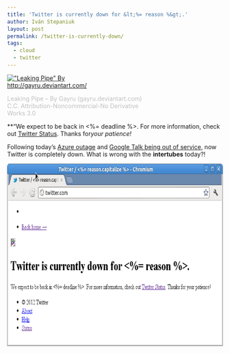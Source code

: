 ```yaml
---
title: 'Twitter is currently down for &lt;%= reason %&gt;.'
author: Iván Stepaniuk
layout: post
permalink: /twitter-is-currently-down/
tags:
  - cloud
  - twitter
---
```

<div id="attachment_216" style="width: 317px" class="wp-caption alignleft">
  <a href="/img/leaking-pipe.jpg"><img class=" wp-image-216 " title="leaking pipe" src="/img/leaking-pipe-300x200.jpg" alt="&quot;Leaking Pipe&quot; By http://gayru.deviantart.com/" width="307" height="205" /></a>
  
  <p class="wp-caption-text">
    <span style="color: #c0c0c0;">Leaking Pipe &#8211; By Gayru (gayru.deviantart.com) C.C. Attribution-Noncommercial-No Derivative Works 3.0</span>
  </p>
</div>

**&#8220;We expect to be back in <%= deadline %>. For more information, check out [Twitter Status][1]. Thanks for*your patience!*

Following today&#8217;s [Azure outage][2] and [Google Talk being out of service,][3] now Twitter is completely down. What is wrong with the **intertubes** today?!

[<img class="alignleft size-full wp-image-209" title="Twitter is down" src="/img/twitter-is-down.png" alt="" width="773" height="426" />][4]

&nbsp;

&nbsp;

&nbsp;

 [1]: http://status.twitter.com/
 [2]: http://blog.istepaniuk.com/windows-azure-is-down/ "Windows Azure nodes in Europe are down"
 [3]: http://www.zdnet.com/google-talk-down-and-out-in-google-im-voip-and-video-conferencing-7000001660/ "Google Talk out of service"
 [4]: /img/Twitter-is-down.png
